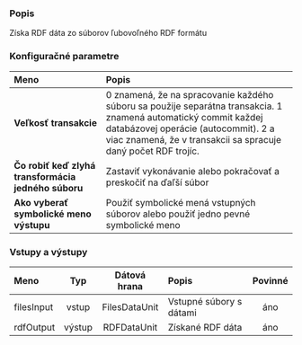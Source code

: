### Popis

Získa RDF dáta zo súborov ľubovoľného RDF formátu

### Konfiguračné parametre

| Meno | Popis |
|:----|:----|
|**Veľkosť transakcie** | 0 znamená, že na spracovanie každého súboru sa použije separátna transakcia. 1 znamená automatický commit každej databázovej operácie (autocommit). 2 a viac znamená, že v transakcii sa spracuje daný počet RDF trojíc. |
|**Čo robiť keď zlyhá transformácia jedného súboru** | Zastaviť vykonávanie alebo pokračovať a preskočiť na ďaľší súbor |
|**Ako vyberať symbolické meno výstupu** | Použiť symbolické mená vstupných súborov alebo použiť jedno pevné symbolické meno |

### Vstupy a výstupy ###

|Meno |Typ | Dátová hrana | Popis | Povinné |
|:--------|:------:|:------:|:-------------|:---------------------:|
|filesInput |vstup| FilesDataUnit | Vstupné súbory s dátami |áno|
|rdfOutput  |výstup| RDFDataUnit | Získané RDF dáta |áno|

